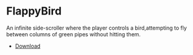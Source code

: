 # FlappyBird
An infinite side-scroller where the player controls a bird,attempting to fly between columns of green pipes without hitting them.

- [Download](https://github.com/sfiras15/FlappyBird/archive/refs/heads/main.zip)
